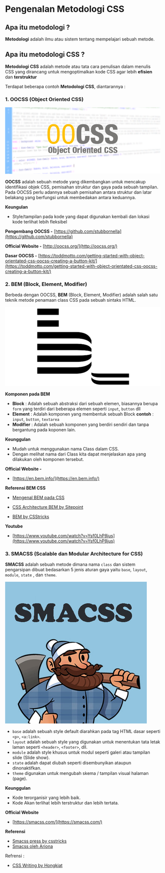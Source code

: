 # Pengenalan Metodologi CSS

## Apa itu metodologi ?

**Metodologi** adalah ilmu atau sistem tentang mempelajari sebuah metode.

## Apa itu metodologi CSS ?

**Metodologi CSS**  adalah metode atau tata cara penulisan dalam menulis CSS yang dirancang untuk mengoptimalkan kode CSS agar lebih **efisien** dan **terstruktur** 

Terdapat beberapa contoh **Metodologi CSS**, diantarannya : 

### 1. OOCSS (Object Oriented CSS)

![oocss](oocss.png)

**OOCSS** adalah sebuah metode yang dikembangkan untuk mencakup identifikasi objek CSS, pemisahan struktur dan gaya pada sebuah tampilan. Pada OOCSS perlu adannya sebuah pemisahan antara struktur dan latar belakang yang berfungsi untuk membedakan antara keduannya. 


 **Keungulan**  
 
 * Style/tampilan pada kode yang dapat digunakan kembali dan lokasi kode terlihat lebih fleksibel




 **Pengembang OOCSS -** [https://github.com/stubbornella](https://github.com/stubbornella)

 **Official Website -** [http://oocss.org/](http://oocss.org/)

 **Dasar OOCSS -** [https://toddmotto.com/getting-started-with-object-orientated-css-oocss-creating-a-button-kit/](https://toddmotto.com/getting-started-with-object-orientated-css-oocss-creating-a-button-kit/)


### 2. BEM (Block, Element, Modifier)
Berbeda dengan OOCSS, **BEM** (Block, Element, Modifier) adalah salah satu teknik metode penamaan class CSS pada sebuah sintaks HTML.
 
![bem](bem.jpg)

**Komponen pada BEM**
* **Block**    : Adalah sebuah abstraksi dari sebuah elemen, biasannya berupa `form` yang terdiri dari beberapa elemen seperti `input`, `button` dll 
* **Element**  : Adalah komponen yang membentuk sebuah Block **contoh** : `input`, `button`, `textarea`
* **Modifier** : Adalah sebuah komponen yang berdiri sendiri dan tanpa bergantung pada koponen lain.

 **Keunggulan** 

 * Mudah untuk menggunakan nama Class dalam CSS.
 * Dengan melihat nama dari Class kita dapat menjelaskan apa yang dilakukan oleh komponen tersebut.


 **Official Website -** 
 - [https://en.bem.info/](https://en.bem.info/)

**Referensi BEM CSS**

 - [Mengenal BEM pada CSS](https://mazipanneh.com/blog/2017/04/mengenal-bem-css/)

 - [CSS Architecture BEM by Sitepoint](https://www.sitepoint.com/css-architecture-block-element-modifier-bem/)

- [BEM by CSStricks](https://css-tricks.com/bem-101/)

 **Youtube** 
 - [https://www.youtube.com/watch?v=Ysf0LhP8jus](https://www.youtube.com/watch?v=Ysf0LhP8jus)


### 3. SMACSS (Scalable dan Modular Architecture for CSS)
**SMACSS** adalah sebuah metode dimana nama `class` dan sistem pengarsipan dibuat bedasarkan 5 jenis aturan gaya yaitu `base`, `layout`, `module`, `state` , dan `theme`.

![smacss](smacss.jpg)

* `base` adalah sebuah style default diarahkan pada tag HTML dasar seperti `<p>`, `<a:link>`.
* `layout` adalah sebuah style yang digunakan untuk menentukan tata letak laman seperti `<header>`, `<footer>`, dll.
* `module` adalah style khusus untuk modul seperti galeri atau tampilan slide (Slide show).
* `state` adalah dapat diubah seperti disembunyikan ataupun dinonaktifkan.
* `theme` digunakan untuk mengubah skema / tampilan visual halaman (page).

 **Keunggulan**
 
 * Kode terorganisir yang lebih baik.
 * Kode Akan terlihat lebih terstruktur dan lebih tertata.

 **Official Website** 
 - [https://smacss.com/](https://smacss.com/)

**Referensi** 
- [Smacss press by csstricks](https://css-tricks.com/smacss-press/)
- [Smacss oleh Ariona](https://www.ariona.net/mengorganisasi-css-dengan-smacss/)

 Refrensi : 
 - [CSS Writing by Hongkiat](https://www.hongkiat.com/blog/css-writing-methodologies/)
